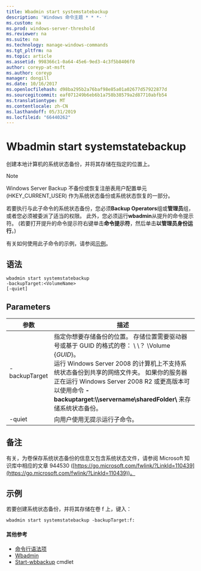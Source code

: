 ```yaml
---
title: Wbadmin start systemstatebackup
description: 'Windows 命令主题 * * *- '
ms.custom: na
ms.prod: windows-server-threshold
ms.reviewer: na
ms.suite: na
ms.technology: manage-windows-commands
ms.tgt_pltfrm: na
ms.topic: article
ms.assetid: 998366c1-0a64-45e6-9ed3-4c3f5b8406f0
author: coreyp-at-msft
ms.author: coreyp
manager: dongill
ms.date: 10/16/2017
ms.openlocfilehash: d98ba295b2a76baf98e85a01a02677d57922877d
ms.sourcegitcommit: eaf071249b6eb6b1a758b38579a2d87710abfb54
ms.translationtype: MT
ms.contentlocale: zh-CN
ms.lasthandoff: 05/31/2019
ms.locfileid: "66440262"
---
```

# <a name="wbadmin-start-systemstatebackup"></a>Wbadmin start systemstatebackup



创建本地计算机的系统状态备份，并将其存储在指定的位置上。

> [!NOTE]
> Windows Server Backup 不备份或恢复注册表用户配置单元 (HKEY_CURRENT_USER) 作为系统状态备份或系统状态恢复的一部分。

若要执行与此子命令的系统状态备份，您必须**Backup Operators**组或**管理员**组，或者您必须被委派了适当的权限。 此外，您必须运行**wbadmin**从提升的命令提示符。 (若要打开提升的命令提示符右键单击**命令提示符**，然后单击**以管理员身份运行**。)

有关如何使用此子命令的示例，请参阅[示例](#BKMK_examples)。

## <a name="syntax"></a>语法

```
wbadmin start systemstatebackup
-backupTarget:<VolumeName>
[-quiet]
```

## <a name="parameters"></a>Parameters

|   参数   |                                                                                                                                                                                                                      描述                                                                                                                                                                                                                      |
|---------------|-------------------------------------------------------------------------------------------------------------------------------------------------------------------------------------------------------------------------------------------------------------------------------------------------------------------------------------------------------------------------------------------------------------------------------------------------------|
| -backupTarget | 指定你想要存储备份的位置。 存储位置需要驱动器号或基于 GUID 的格式的卷： \\ \\？ \Volume {*GUID*}。</br>运行 Windows Server 2008 的计算机上不支持系统状态备份到共享的网络文件夹。 如果你的服务器正在运行 Windows Server 2008 R2 或更高版本可以使用命令 **-backuptarget:\\\\servername\sharedFolder\\** 来存储系统状态备份。 |
|    -quiet     |                                                                                                                                                                                                   向用户使用无提示运行子命令。                                                                                                                                                                                                    |

## <a name="remarks"></a>备注

有关，为卷保存系统状态备份的信息又包含系统状态文件，请参阅 Microsoft 知识库中相应的文章 944530 ([https://go.microsoft.com/fwlink/?LinkId=110439](https://go.microsoft.com/fwlink/?LinkId=110439))。

## <a name="BKMK_examples"></a>示例

若要创建系统状态备份，并将其存储在卷 f 上，键入：
```
wbadmin start systemstatebackup -backupTarget:f:
```

#### <a name="additional-references"></a>其他参考

-   [命令行语法项](command-line-syntax-key.md)
-   [Wbadmin](wbadmin.md)
-   [Start-wbbackup](https://technet.microsoft.com/library/jj902459.aspx) cmdlet